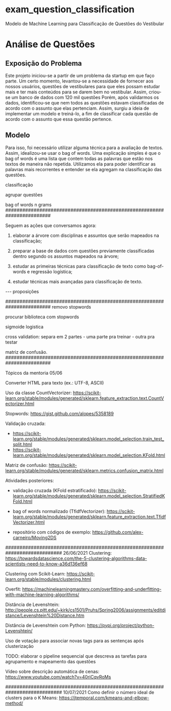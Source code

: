 # exam_question_classification
Modelo de Machine Learning para Classificação de Questões do Vestibular

# Análise de Questões
## Exposição do Problema

Este projeto iniciou-se a partir de um problema da startup em que faço parte. Um certo momento, levantou-se a necessidade de fornecer aos nossos usuários, questões de vestibulares para que eles possam estudar mais e ter mais conteúdos para se darem bem no vestibular.
Assim, criou-se um banco de dados com 120 mil questões
Porém, após validarmos os dados, identificou-se que nem todos as questões estavam classificadas de acordo com o assunto que elas pertenciam.
Assim, surgiu a ideia de implementar um modelo e treiná-lo, a fim de classificar cada questão de acordo com o assunto que essa questão pertence.

## Modelo
Para isso, foi necessário utilizar alguma técnica para a avaliação de textos.
Assim, idealizou-se usar o bag of words. Uma explicação simples é que o bag of words é uma lista que contem todas as palavras que estão nos textos de maneira não repetida.
Utilizamos ela para poder identificar as palavras mais recorrentes e entender se ela agregam na classificação das questões.


classificação

agrupar questões

bag of words
n grams
########################################################################

Seguem as ações que conversamos agora:

1. elaborar a árvore com disciplinas e assuntos que serão mapeados na classificação;

2. preparar a base de dados com questões previamente classificadas dentro segundo os assuntos mapeados na árvore;

3. estudar as primeiras técnicas para classificação de texto como bag-of-words e regressão logística;

4. estudar técnicas mais avançadas para classificação de texto.



--- proposições 

########################################################################
removo stopwords

procurar biblioteca com stopwords

sigmoide logistica

cross validation:
	separa em 2 partes
	 - uma parte pra treinar
	 - outra pra testar
	 
matriz de confusão. 
########################################################################

Tópicos da mentoria 05/06

Converter HTML para texto (ex.: UTF-8, ASCII)

Uso da classe CountVectorizer: https://scikit-learn.org/stable/modules/generated/sklearn.feature_extraction.text.CountVectorizer.html

Stopwords: https://gist.github.com/alopes/5358189

Validação cruzada:
- https://scikit-learn.org/stable/modules/generated/sklearn.model_selection.train_test_split.html
- https://scikit-learn.org/stable/modules/generated/sklearn.model_selection.KFold.html

Matriz de confusão: https://scikit-learn.org/stable/modules/generated/sklearn.metrics.confusion_matrix.html

Atividades posteriores:
- validação cruzada (KFold estratificado): https://scikit-learn.org/stable/modules/generated/sklearn.model_selection.StratifiedKFold.html

- bag of words normalizado (TfidfVectorizer): https://scikit-learn.org/stable/modules/generated/sklearn.feature_extraction.text.TfidfVectorizer.html

- repositório com códigos de exemplo: https://github.com/alex-carneiro/Moving2DS

 ############################################################################
 26/06/2021
 Clustering: https://towardsdatascience.com/the-5-clustering-algorithms-data-scientists-need-to-know-a36d136ef68

Clustering com Scikit-Learn: https://scikit-learn.org/stable/modules/clustering.html

Overfit: https://machinelearningmastery.com/overfitting-and-underfitting-with-machine-learning-algorithms/

Distância de Levenshtein: http://people.cs.pitt.edu/~kirk/cs1501/Pruhs/Spring2006/assignments/editdistance/Levenshtein%20Distance.htm

Distância de Levenshtein com Python: https://pypi.org/project/python-Levenshtein/

Uso de votação para associar novas tags para as sentenças após clusterização

TODO: elaborar o pipeline sequencial que descreva as tarefas para agrupamento e mapeamento das questões


Vídeo sobre descrição automática de cenas: https://www.youtube.com/watch?v=40riCqvRoMs

 ############################################################################
 10/07/2021
 Como definir o número ideal de clusters para o K Means: https://jtemporal.com/kmeans-and-elbow-method/